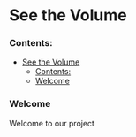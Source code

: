 # See the Volume

### Contents:

- [See the Volume](#see-the-volume)
    - [Contents:](#contents)
    - [Welcome](#welcome)

### Welcome

Welcome to our project
